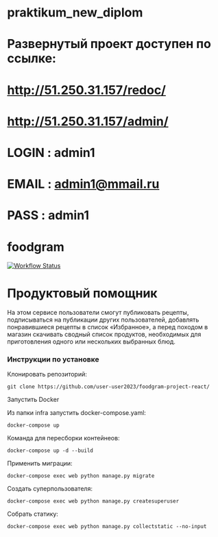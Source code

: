 # praktikum_new_diplom
# Развернутый проект доступен по ссылке:
# http://51.250.31.157/redoc/
# http://51.250.31.157/admin/
# LOGIN : admin1
# EMAIL : admin1@mmail.ru
# PASS  : admin1

# foodgram
[![Workflow Status](https://github.com/user-user2023/foodgram-project-react/actions/workflows/main.yml/badge.svg)](https://github.com/user-user2023/yamdb_final/actions/workflows/main.yml)

# Продуктовый помощник
На этом сервисе пользователи смогут публиковать рецепты, подписываться на публикации других пользователей, добавлять понравившиеся рецепты в список «Избранное», а перед походом в магазин скачивать сводный список продуктов, необходимых для приготовления одного или нескольких выбранных блюд.

### Инструкции по установке

Клонировать репозиторий:

```
git clone https://github.com/user-user2023/foodgram-project-react/
```
Запустить Docker

Из папки infra запустить docker-compose.yaml:
```
docker-compose up
```

Команда для пересборки контейнеов:
```
docker-compose up -d --build
```
Применить миграции:

```
docker-compose exec web python manage.py migrate
```

Создать суперпользователя:
```
docker-compose exec web python manage.py createsuperuser
```

Собрать статику:
```
docker-compose exec web python manage.py collectstatic --no-input 
```